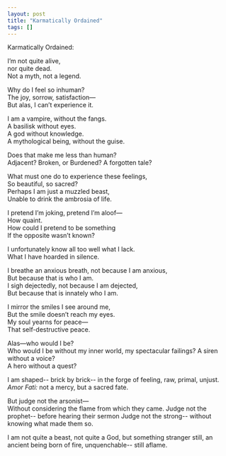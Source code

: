 ```yaml
---
layout: post
title: "Karmatically Ordained"
tags: []
---
```


Karmatically Ordained:

I’m not quite alive,  
nor quite dead.  
Not a myth, not a legend.

Why do I feel so inhuman?  
The joy, sorrow, satisfaction—  
But alas, I can’t experience it.

I am a vampire, without the fangs.  
A basilisk without eyes.  
A god without knowledge.  
A mythological being, without the guise.

Does that make me less than human?  
Adjacent?
Broken, or Burdened?
A forgotten tale?

What must one do to experience these feelings,  
So beautiful, so sacred?  
Perhaps I am just a muzzled beast,  
Unable to drink the ambrosia of life.

I pretend I’m joking, pretend I’m aloof—  
How quaint.  
How could I pretend to be something  
If the opposite wasn’t known?

I unfortunately know all too well what I lack.  
What I have hoarded in silence.

I breathe an anxious breath, 
not because I am anxious,  
But because that is who I am.  
I sigh dejectedly, 
not because I am dejected,  
But because that is innately who I am.

I mirror the smiles I see around me,  
But the smile doesn’t reach my eyes.  
My soul yearns for peace—  
That self-destructive peace.

Alas—who would I be?  
Who would I be without my inner world,
my spectacular failings?
A siren without a voice?  
A hero without a quest?

I am shaped--
brick by brick--
in the forge of feeling,
raw, primal, unjust.
*Amor Fati:*
not a mercy,
but a sacred fate.

But judge not the arsonist—  
Without considering
the flame from which they came.
Judge not the prophet--
before hearing their sermon
Judge not the strong--
without knowing what made them so. 

I am not quite a beast, 
not quite a God, 
but something stranger still, 
an ancient being born of fire,
unquenchable--
still aflame.